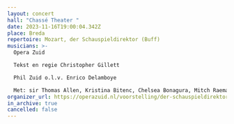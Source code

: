 ```yaml
---
layout: concert
hall: "Chassé Theater "
date: 2023-11-16T19:00:04.342Z
place: Breda
repertoire: Mozart, der Schauspieldirektor (Buff)
musicians: >-
  Opera Zuid

  Tekst en regie Christopher Gillett

  Phil Zuid o.l.v. Enrico Delamboye

  Met: sir Thomas Allen, Kristina Bitenc, Chelsea Bonagura, Mitch Raemaekers, Saskia Bonarius, Berend Stumphius, Nele Jacobsen, Pascal Franssen. 
organizer_url: https://operazuid.nl/voorstelling/der-schauspieldirektor/
in_archive: true
cancelled: false
---
```

